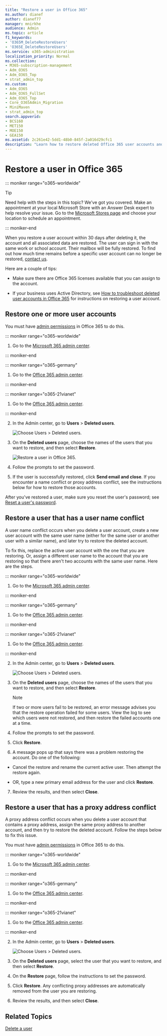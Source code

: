 ```yaml
---
title: "Restore a user in Office 365"
ms.author: dianef
author: dianef77
manager: mnirkhe
audience: Admin
ms.topic: article
f1_keywords:
- 'O365M_DeleteRestoreUsers'
- 'O365E_DeleteRestoreUsers'
ms.service: o365-administration
localization_priority: Normal
ms.collection: 
- M365-subscription-management
- Adm_O365
- Adm_O365_Top
- strat_admin_top
ms.custom:
- Adm_O365
- Adm_O365_FullSet
- Adm_O365_Top
- Core_O365Admin_Migration
- MiniMaven
- strat_admin_top
search.appverid:
- BCS160
- MET150
- MOE150
- GEA150
ms.assetid: 2c261e42-5dd1-48b0-845f-2a016d29cfc1
description: "Learn how to restore deleted Office 365 user accounts and all associated data."
---
```


# Restore a user in Office 365

::: moniker range="o365-worldwide"

> [!TIP]
> Need help with the steps in this topic? We’ve got you covered. Make an appointment at your local Microsoft Store with an Answer Desk expert to help resolve your issue. Go to the [Microsoft Stores page](https://go.microsoft.com/fwlink/?LinkID=2041482) and choose your location to schedule an appointment.

::: moniker-end
   
When you restore a user account within 30 days after deleting it, the account and all associated data are restored. The user can sign in with the same work or school account. Their mailbox will be fully restored. To find out how much time remains before a specific user account can no longer be restored, [contact us](../contact-support-for-business-products.md).
  
Here are a couple of tips:
  
- Make sure there are Office 365 licenses available that you can assign to the account.
    
- If your business uses Active Directory, see [How to troubleshoot deleted user accounts in Office 365](https://support.microsoft.com/kb/2619308) for instructions on restoring a user account. 
    
## Restore one or more user accounts
<a name="__toc336346186"> </a>

You must have [admin permissions](about-admin-roles.md) in Office 365 to do this. 
  
 
::: moniker range="o365-worldwide"

1. Go to the [Microsoft 365 admin center](https://admin.microsoft.com/AdminPortal/Home#/homepage).

::: moniker-end

::: moniker range="o365-germany"

1. Go to the [Office 365 admin center](https://portal.office.de/adminportal/home).

::: moniker-end

::: moniker range="o365-21vianet"

1. Go to the [Office 365 admin center](https://login.partner.microsoftonline.cn).

::: moniker-end

2. In the Admin center, go to **Users** \> **Deleted users**.
    
    ![Choose Users \> Deleted users.](../media/bd041355-906e-440b-b1ce-00cabf12d490.png)
  
3. On the **Deleted users** page, choose the names of the users that you want to restore, and then select **Restore**.
    
    ![Restore a user in Office 365.](../media/ab9119f4-b5a4-4f29-8397-67734ed86165.png)
  
4. Follow the prompts to set the password.
    
5. If the user is successfully restored, click **Send email and close**. If you encounter a name conflict or proxy address conflict, see the instructions below for how to restore those accounts.
    
After you've restored a user, make sure you reset the user's password; see [Reset a user's password](reset-passwords.md).
  
## Restore a user that has a user name conflict
<a name="RestoreUserNameConflict"> </a>

A user name conflict occurs when you delete a user account, create a new user account with the same user name (either for the same user or another user with a similar name), and later try to restore the deleted account.
  
To fix this, replace the active user account with the one that you are restoring. Or, assign a different user name to the account that you are restoring so that there aren't two accounts with the same user name. Here are the steps.
  

::: moniker range="o365-worldwide"

1. Go to the [Microsoft 365 admin center](https://admin.microsoft.com/AdminPortal/Home#/homepage).

::: moniker-end

::: moniker range="o365-germany"

1. Go to the [Office 365 admin center](https://portal.office.de/adminportal/home).

::: moniker-end

::: moniker range="o365-21vianet"

1. Go to the [Office 365 admin center](https://login.partner.microsoftonline.cn).

::: moniker-end

2. In the Admin center, go to **Users** \> **Deleted users**.
    
    ![Choose Users \> Deleted users.](../media/bd041355-906e-440b-b1ce-00cabf12d490.png)
  
3. On the **Deleted users** page, choose the names of the users that you want to restore, and then select **Restore**.
    
    > [!NOTE]
    > If two or more users fail to be restored, an error message advises you that the restore operation failed for some users. View the log to see which users were not restored, and then restore the failed accounts one at a time. 
  
4. Follow the prompts to set the password.
    
5. Click **Restore**.
    
6. A message pops up that says there was a problem restoring the account. Do one of the following:
    
  - Cancel the restore and rename the current active user. Then attempt the restore again.
    
  - OR, type a new primary email address for the user and click **Restore**.
    
7. Review the results, and then select **Close**.
    
## Restore a user that has a proxy address conflict
<a name="RestoreUserProxyConflict"> </a>

A proxy address conflict occurs when you delete a user account that contains a proxy address, assign the same proxy address to another account, and then try to restore the deleted account. Follow the steps below to fix this issue.
  
You must have [admin permissions](about-admin-roles.md) in Office 365 to do this. 
  

::: moniker range="o365-worldwide"

1. Go to the [Microsoft 365 admin center](https://admin.microsoft.com/AdminPortal/Home#/homepage).

::: moniker-end

::: moniker range="o365-germany"

1. Go to the [Office 365 admin center](https://portal.office.de/adminportal/home).

::: moniker-end

::: moniker range="o365-21vianet"

1. Go to the [Office 365 admin center](https://login.partner.microsoftonline.cn).

::: moniker-end

2. In the Admin center, go to **Users** \> **Deleted users**.
    
    ![Choose Users \> Deleted users.](../media/bd041355-906e-440b-b1ce-00cabf12d490.png)
  
3. On the **Deleted users** page, select the user that you want to restore, and then select **Restore**. 
    
4. On the **Restore** page, follow the instructions to set the password.
    
5. Click **Restore**. Any conflicting proxy addresses are automatically removed from the user you are restoring.
    
6. Review the results, and then select **Close**.

## Related Topics
<a name="RestoreUserProxyConflict"> </a>

[Delete a user](delete-a-user.md)
  

